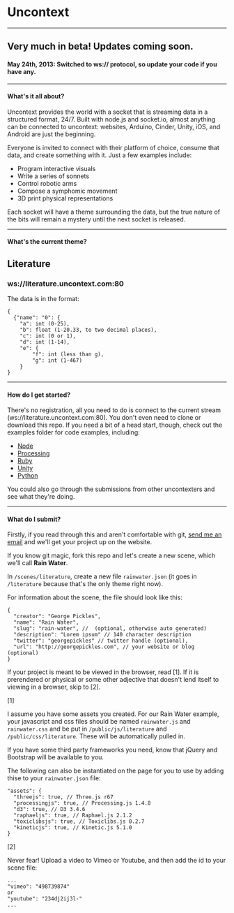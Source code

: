 # Uncontext
***

## Very much in beta! Updates coming soon.
#### May 24th, 2013: Switched to ws:// protocol, so update your code if you have any.

***

#### What's it all about?
Uncontext provides the world with a socket that is streaming data in a structured format, 24/7. Built with node.js and socket.io, almost anything can be connected to uncontext: websites, Arduino, Cinder, Unity, iOS, and Android are just the beginning.

Everyone is invited to connect with their platform of choice, consume that data, and create something with it. Just a few examples include:

* Program interactive visuals
* Write a series of sonnets
* Control robotic arms
* Compose a symphomic movement
* 3D print physical representations

Each socket will have a theme surrounding the data, but the true nature of the bits will remain a mystery until the next socket is released.

***

#### What's the current theme?

## Literature
### ws://literature.uncontext.com:80

The data is in the format:

```
{
  {"name": "0": {
  	"a": int (0-25),
  	"b": float (1-20.33, to two decimal places),
  	"c": int (0 or 1),
  	"d": int (1-14),
  	"e": {
  		"f": int (less than g),
  		"g": int (1-467)
  	}
}
```
***

#### How do I get started?

There's no registration, all you need to do is connect to the current stream (ws://literature.uncontext.com:80). You don't even need to clone or download this repo. If you need a bit of a head start, though, check out the examples folder for code examples, including:

* [Node](https://github.com/ThisIsJohnBrown/uncontext/tree/master/examples/node)
* [Processing](https://github.com/ThisIsJohnBrown/uncontext/tree/master/examples/processing)
* [Ruby](https://github.com/ThisIsJohnBrown/uncontext/tree/master/examples/ruby)
* [Unity](https://github.com/ThisIsJohnBrown/uncontext/tree/master/examples/unity)
* [Python](https://github.com/ThisIsJohnBrown/uncontext/tree/master/examples/python)

You could also go through the submissions from other uncontexters and see what they're doing.

***

#### What do I submit?

Firstly, if you read through this and aren't comfortable with git, [send me an email](mailto:thisisjohnbrown@gmail.com) and we'll get your project up on the website.

If you know git magic, fork this repo and let's create a new scene, which we'll call __Rain Water__.

In `/scenes/literature`, create a new file `rainwater.json` (it goes in `/literature` because that's the only theme right now).

For information about the scene, the file should look like this:

```
{
  "creator": "George Pickles",
  "name": "Rain Water",
  "slug": "rain-water", //  (optional, otherwise auto generated)
  "description": "Lorem ipsum" // 140 character description 
  "twitter": "georgepickles" // twitter handle (optional),
  "url": "http://georgepickles.com", // your website or blog (optional)
}
```

If your project is meant to be viewed in the browser, read [1]. If it is prerendered or physical or some other adjective that doesn't lend itself to viewing in a browser, skip to [2].

[1]

I assume you have some assets you created. For our Rain Water example, your javascript and css files should be named `rainwater.js` and `rainwater.css` and be put in `/public/js/literature` and `/public/css/literature`. These will be automatically pulled in.

If you have some third party frameworks you need, know that jQuery and Bootstrap will be available to you.

The following can also be instantiated on the page for you to use by adding thise to your `rainwater.json` file:

```
"assets": {
  "threejs": true, // Three.js r67
  "processingjs": true, // Processing.js 1.4.8
  "d3": true, // D3 3.4.6
  "raphaeljs": true, // Raphael.js 2.1.2
  "toxiclibsjs": true, // Toxiclibs.js 0.2.7
  "kineticjs": true, // Kinetic.js 5.1.0
}
```

[2]

Never fear! Upload a video to Vimeo or Youtube, and then add the id to your scene file:

```
...
"vimeo": "498739874"
or 
"youtube": "234dj2ij3l-"
...
```

